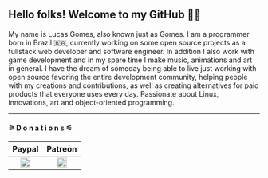 ## Hello folks! Welcome to my GitHub 🙂👋 
My name is Lucas Gomes, also known just as Gomes. I am a programmer born in Brazil 🇧🇷, currently working on some open source projects as a fullstack web developer and software engineer. In addition I also work with game development and in my spare time I make music, animations and art in general. I have the dream of someday being able to live just working with open source favoring the entire development community, helping people with my creations and contributions, as well as creating alternatives for paid products that everyone uses every day. Passionate about Linux, innovations, art and object-oriented programming.

* * *

<h4>⚞ D o n a t i o n s ⚟</h4>

Paypal | Patreon
:-------------------------:|:-------------------------:
<a href='https://www.paypal.com/cgi-bin/webscr?cmd=_s-xclick&hosted_button_id=YYLDN37Q7GUGE&source=url'><img width="20" height="20" src="https://cdn4.iconfinder.com/data/icons/logos-and-brands/512/250_Paypal_logo-512.png"></a>  |  <a href='https://patreon.com/3GOMESz'><img width="20" height="20" src="https://vignette.wikia.nocookie.net/logopedia/images/1/12/Patreon_icon.svg/revision/latest/top-crop/width/220/height/220?cb=20170227134906"></a>

